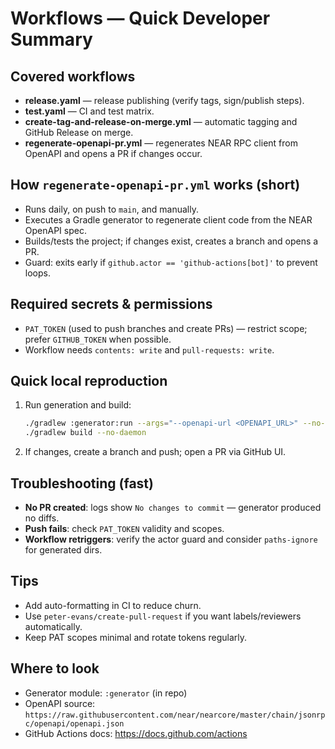 # Workflows — Quick Developer Summary

## Covered workflows
- **release.yaml** — release publishing (verify tags, sign/publish steps).
- **test.yaml** — CI and test matrix.
- **create-tag-and-release-on-merge.yml** — automatic tagging and GitHub Release on merge.
- **regenerate-openapi-pr.yml** — regenerates NEAR RPC client from OpenAPI and opens a PR if changes occur.

## How `regenerate-openapi-pr.yml` works (short)
- Runs daily, on push to `main`, and manually.
- Executes a Gradle generator to regenerate client code from the NEAR OpenAPI spec.
- Builds/tests the project; if changes exist, creates a branch and opens a PR.
- Guard: exits early if `github.actor == 'github-actions[bot]'` to prevent loops.

## Required secrets & permissions
- `PAT_TOKEN` (used to push branches and create PRs) — restrict scope; prefer `GITHUB_TOKEN` when possible.
- Workflow needs `contents: write` and `pull-requests: write`.

## Quick local reproduction
1. Run generation and build:
   ```bash
   ./gradlew :generator:run --args="--openapi-url <OPENAPI_URL>" --no-daemon
   ./gradlew build --no-daemon
   ```
2. If changes, create a branch and push; open a PR via GitHub UI.

## Troubleshooting (fast)
- **No PR created**: logs show `No changes to commit` — generator produced no diffs.
- **Push fails**: check `PAT_TOKEN` validity and scopes.
- **Workflow retriggers**: verify the actor guard and consider `paths-ignore` for generated dirs.

## Tips
- Add auto-formatting in CI to reduce churn.
- Use `peter-evans/create-pull-request` if you want labels/reviewers automatically.
- Keep PAT scopes minimal and rotate tokens regularly.

## Where to look
- Generator module: `:generator` (in repo)
- OpenAPI source: `https://raw.githubusercontent.com/near/nearcore/master/chain/jsonrpc/openapi/openapi.json`
- GitHub Actions docs: https://docs.github.com/actions

